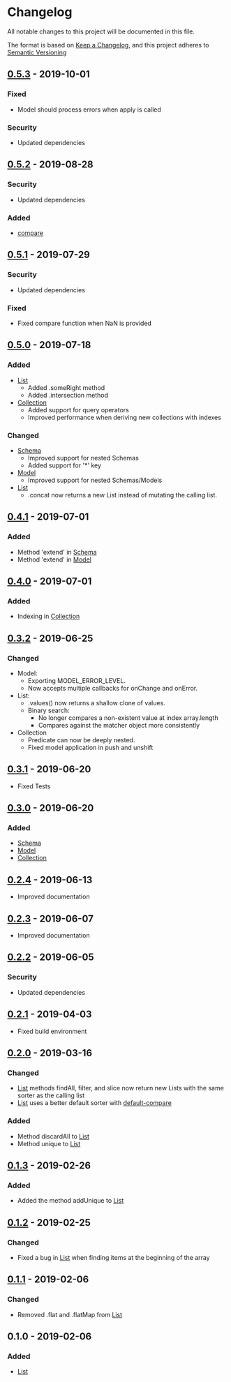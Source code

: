 # Changelog
All notable changes to this project will be documented in this file.

The format is based on [Keep a Changelog](https://keepachangelog.com/en/1.0.0/),
and this project adheres to [Semantic Versioning](https://semver.org/spec/v2.0.0.html)

## [0.5.3] - 2019-10-01
### Fixed
- Model should process errors when apply is called

### Security
- Updated dependencies

## [0.5.2] - 2019-08-28
### Security
- Updated dependencies

### Added
- [compare](docs/compare.md)

## [0.5.1] - 2019-07-29
### Security
- Updated dependencies

### Fixed
- Fixed compare function when NaN is provided

## [0.5.0] - 2019-07-18
### Added
- [List](docs/List.md)
  - Added .someRight method
  - Added .intersection method
- [Collection](docs/Collection.md)
  - Added support for query operators
  - Improved performance when deriving new collections with indexes
    
### Changed
- [Schema](docs/Schema.md)
  - Improved support for nested Schemas
  - Added support for '*' key
- [Model](docs/Model.md)
  - Improved support for nested Schemas/Models
- [List](docs/List.md)
    - .concat now returns a new List instead of mutating the calling list.

## [0.4.1] - 2019-07-01
### Added
- Method 'extend' in [Schema](docs/Schema.md)
- Method 'extend' in [Model](docs/Model.md)

## [0.4.0] - 2019-07-01
### Added
- Indexing in [Collection](docs/Collection.md)

## [0.3.2] - 2019-06-25
### Changed
- Model:
  - Exporting MODEL_ERROR_LEVEL.
  - Now accepts multiple callbacks for onChange and onError.
- List:
  - .values() now returns a shallow clone of values.
  - Binary search:
    - No longer compares a non-existent value at index array.length
    - Compares against the matcher object more consistently
- Collection
  - Predicate can now be deeply nested.
  - Fixed model application in push and unshift

## [0.3.1] - 2019-06-20
- Fixed Tests

## [0.3.0] - 2019-06-20
### Added
- [Schema](docs/Schema.md)
- [Model](docs/Model.md)
- [Collection](docs/Collection.md)

## [0.2.4] - 2019-06-13
- Improved documentation

## [0.2.3] - 2019-06-07
- Improved documentation

## [0.2.2] - 2019-06-05
### Security
- Updated dependencies

## [0.2.1] - 2019-04-03
- Fixed build environment

## [0.2.0] - 2019-03-16
### Changed
- [List](docs/List.md) methods findAll, filter, and slice now return new Lists with the same sorter as the calling list 
- [List](docs/List.md) uses a better default sorter with [default-compare](https://www.npmjs.com/package/default-compare)

### Added
- Method discardAll to [List](docs/List.md)
- Method unique to [List](docs/List.md)

## [0.1.3] - 2019-02-26
### Added
- Added the method addUnique to [List](docs/List.md)

## [0.1.2] - 2019-02-25
### Changed
- Fixed a bug in [List](docs/List.md) when finding items at the beginning of the array

## [0.1.1] - 2019-02-06
### Changed
- Removed .flat and .flatMap from [List](docs/List.md)

## 0.1.0 - 2019-02-06
### Added
- [List](docs/List.md)

[0.5.3]: https://github.com/DarrenPaulWright/hord/compare/v0.5.2...v0.5.3
[0.5.2]: https://github.com/DarrenPaulWright/hord/compare/v0.5.1...v0.5.2
[0.5.1]: https://github.com/DarrenPaulWright/hord/compare/v0.5.0...v0.5.1
[0.5.0]: https://github.com/DarrenPaulWright/hord/compare/v0.4.1...v0.5.0
[0.4.1]: https://github.com/DarrenPaulWright/hord/compare/v0.4.0...v0.4.1
[0.4.0]: https://github.com/DarrenPaulWright/hord/compare/v0.3.2...v0.4.0
[0.3.2]: https://github.com/DarrenPaulWright/hord/compare/v0.3.1...v0.3.2
[0.3.1]: https://github.com/DarrenPaulWright/hord/compare/v0.3.0...v0.3.1
[0.3.0]: https://github.com/DarrenPaulWright/hord/compare/v0.2.4...v0.3.0
[0.2.4]: https://github.com/DarrenPaulWright/hord/compare/v0.2.3...v0.2.4
[0.2.3]: https://github.com/DarrenPaulWright/hord/compare/v0.2.2...v0.2.3
[0.2.2]: https://github.com/DarrenPaulWright/hord/compare/v0.2.1...v0.2.2
[0.2.1]: https://github.com/DarrenPaulWright/hord/compare/v0.2.0...v0.2.1
[0.2.0]: https://github.com/DarrenPaulWright/hord/compare/v0.1.3...v0.2.0
[0.1.3]: https://github.com/DarrenPaulWright/hord/compare/v0.1.2...v0.1.3
[0.1.2]: https://github.com/DarrenPaulWright/hord/compare/v0.1.1...v0.1.2
[0.1.1]: https://github.com/DarrenPaulWright/hord/compare/v0.1.0...v0.1.1
